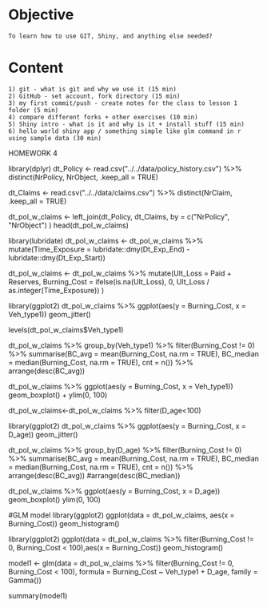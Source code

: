 # Objective
	To learn how to use GIT, Shiny, and anything else needed?
# Content
	1) git - what is git and why we use it (15 min)
	2) GitHub - set account, fork directory (15 min)
	3) my first commit/push - create notes for the class to lesson 1 folder (5 min)
	4) compare different forks + other exercises (10 min)
	5) Shiny intro - what is it and why is it + install stuff (15 min)
	6) hello world shiny app / something simple like glm command in r using sample data (30 min)

HOMEWORK 4


library(dplyr)
dt_Policy <- read.csv("../../data/policy_history.csv") %>% distinct(NrPolicy, NrObject, .keep_all = TRUE) 

dt_Claims <- read.csv("../../data/claims.csv") %>% distinct(NrClaim, .keep_all = TRUE)

dt_pol_w_claims <- left_join(dt_Policy, 
                         dt_Claims,
                         by = c("NrPolicy", "NrObject")
                    )
head(dt_pol_w_claims)


library(lubridate)
dt_pol_w_claims <- 
  dt_pol_w_claims %>% mutate(Time_Exposure = lubridate::dmy(Dt_Exp_End) - lubridate::dmy(Dt_Exp_Start))

dt_pol_w_claims <- 
  dt_pol_w_claims %>% 
  mutate(Ult_Loss = Paid + Reserves,
         Burning_Cost = ifelse(is.na(Ult_Loss), 0,  Ult_Loss / as.integer(Time_Exposure))
  )

library(ggplot2)
dt_pol_w_claims %>% 
  ggplot(aes(y = Burning_Cost, x = Veh_type1)) 
  geom_jitter()

levels(dt_pol_w_claims$Veh_type1)


dt_pol_w_claims %>% 
  group_by(Veh_type1) %>% 
  filter(Burning_Cost != 0) %>%
  summarise(BC_avg = mean(Burning_Cost, na.rm  = TRUE),
            BC_median = median(Burning_Cost, na.rm = TRUE),
            cnt = n()) %>% 
  arrange(desc(BC_avg))

dt_pol_w_claims %>% 
  ggplot(aes(y = Burning_Cost, x = Veh_type1)) 
  geom_boxplot() +
  ylim(0, 100)

dt_pol_w_claims<-dt_pol_w_claims %>% filter(D_age<100)

library(ggplot2)
dt_pol_w_claims %>% 
  ggplot(aes(y = Burning_Cost, x = D_age)) 
  geom_jitter()

dt_pol_w_claims %>% 
  group_by(D_age) %>% 
  filter(Burning_Cost != 0) %>%
  summarise(BC_avg = mean(Burning_Cost, na.rm  = TRUE),
            BC_median = median(Burning_Cost, na.rm = TRUE),
            cnt = n()) %>% 
  arrange(desc(BC_avg)) #arrange(desc(BC_median))

dt_pol_w_claims %>% 
  ggplot(aes(y = Burning_Cost, x = D_age)) 
  geom_boxplot() 
  ylim(0, 100)

#GLM model
library(ggplot2)
ggplot(data = dt_pol_w_claims, aes(x = Burning_Cost)) 
geom_histogram()

library(ggplot2)
ggplot(data = dt_pol_w_claims %>% filter(Burning_Cost != 0, Burning_Cost < 100),aes(x = Burning_Cost)) 
geom_histogram()

model1 <- glm(data = dt_pol_w_claims %>% filter(Burning_Cost != 0, Burning_Cost < 100),
            formula = Burning_Cost ~ Veh_type1 + D_age,
            family = Gamma())

summary(model1)
